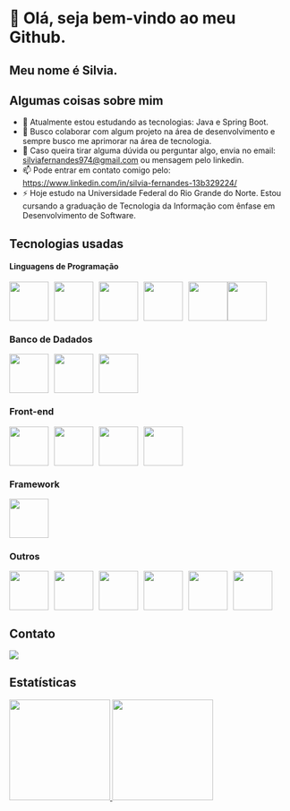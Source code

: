 # 👋 Olá, seja bem-vindo ao meu Github.
## Meu nome é Silvia.

## Algumas coisas sobre mim

- 🌱 Atualmente estou estudando as tecnologias: Java e Spring Boot.
- 👯 Busco colaborar com algum projeto na área de desenvolvimento e sempre busco me aprimorar na área de tecnologia.
- 💬 Caso queira tirar alguma dúvida ou perguntar algo, envia no email: silviafernandes974@gmail.com ou mensagem pelo linkedin.
- 📫 Pode entrar em contato comigo pelo: https://www.linkedin.com/in/silvia-fernandes-13b329224/
- ⚡ Hoje estudo na Universidade Federal do Rio Grande do Norte. Estou cursando a graduação de Tecnologia da Informação com ênfase em Desenvolvimento de Software.


## Tecnologias usadas

#### Linguagens de Programação

<div style="display:flex;">
    <img src="https://cdn.jsdelivr.net/gh/devicons/devicon@latest/icons/java/java-original-wordmark.svg" width="70" height="70" style="margin-right: 10px;" />
    <img src="https://cdn.jsdelivr.net/gh/devicons/devicon@latest/icons/typescript/typescript-original.svg" width="70" height="70" style="margin-right: 10px;" />
    <img src="https://cdn.jsdelivr.net/gh/devicons/devicon/icons/javascript/javascript-original.svg" width="70" height="70" style="margin-right: 10px;" />
    <img src="https://cdn.jsdelivr.net/gh/devicons/devicon@latest/icons/python/python-original-wordmark.svg" width="70" height="70" style="margin-right: 10px;" />
    <img src="https://cdn.jsdelivr.net/gh/devicons/devicon/icons/cplusplus/cplusplus-original.svg" width="70" height="70" /> 
    <img src="https://cdn.jsdelivr.net/gh/devicons/devicon@latest/icons/c/c-original.svg" width="70" height="70" />
</div>

### Banco de Dadados

<div style="display:flex;">
    <img src="https://cdn.jsdelivr.net/gh/devicons/devicon@latest/icons/postgresql/postgresql-original-wordmark.svg" width="70" height="70" style="margin-right: 10px;" />
    <img src="https://cdn.jsdelivr.net/gh/devicons/devicon@latest/icons/microsoftsqlserver/microsoftsqlserver-plain-wordmark.svg" height="70" style="margin-right: 10px;" />
    <img src="https://cdn.jsdelivr.net/gh/devicons/devicon@latest/icons/mysql/mysql-original-wordmark.svg" width="70" height="70" style="margin-right: 10px;" />
</div>

### Front-end

<div style="display:flex;">
    <img src="https://cdn.jsdelivr.net/gh/devicons/devicon@latest/icons/react/react-original-wordmark.svg" width="70" height="70" style="margin-right: 10px;"/>
    <img src="https://cdn.jsdelivr.net/gh/devicons/devicon@latest/icons/tailwindcss/tailwindcss-original.svg" width="70" height="70" style="margin-right: 10px;" />
    <img src="https://cdn.jsdelivr.net/gh/devicons/devicon@latest/icons/html5/html5-original.svg" width="70" height="70" style="margin-right: 10px;" />
    <img src="https://cdn.jsdelivr.net/gh/devicons/devicon@latest/icons/css3/css3-original.svg"v width="70" height="70" style="margin-right: 10px;" />
</div>

### Framework

<div style="display:flex;">
    <img src="https://cdn.jsdelivr.net/gh/devicons/devicon@latest/icons/spring/spring-original-wordmark.svg" width="70" height="70" style="margin-right: 10px;" />
</div>

### Outros

<div style="display:flex;">
    <img src="https://cdn.jsdelivr.net/gh/devicons/devicon@latest/icons/docker/docker-original-wordmark.svg"  width="70" height="70" style="margin-right: 10px;"/>
    <img src="https://cdn.jsdelivr.net/gh/devicons/devicon@latest/icons/junit/junit-plain-wordmark.svg" width="70" height="70" style="margin-right: 10px;" />
    <img src="https://cdn.jsdelivr.net/gh/devicons/devicon@latest/icons/arduino/arduino-original-wordmark.svg" width="70" height="70" style="margin-right: 10px;"/>
    <img src="https://cdn.jsdelivr.net/gh/devicons/devicon@latest/icons/git/git-original.svg" width="70" height="70" style="margin-right: 10px;" />
    <img src="https://cdn.jsdelivr.net/gh/devicons/devicon@latest/icons/linux/linux-original.svg" width="70" height="70" style="margin-right: 10px;" />
    <img src="https://cdn.jsdelivr.net/gh/devicons/devicon@latest/icons/ubuntu/ubuntu-original-wordmark.svg" width="70" height="70" style="margin-right: 10px;"/>

</div>
          
## Contato

<div>
<a href="https://www.linkedin.com/in/silvia-fernandes-13b329224/" target="_blank"><img src="https://img.shields.io/badge/-LinkedIn-%230077B5?style=for-the-badge&logo=linkedin&logoColor=white" target="_blank"></a>   
</div>
          
## Estatísticas

<div>
<a href="https://github.com/silviafds">
<img height="180em" src="https://github-readme-stats.vercel.app/api/top-langs/?username=silviafds&layout=compact&langs_count=7&theme=dracula"/>
<img height="180em" src="https://github-readme-stats.vercel.app/api?username=silviafds&show_icons=true&theme=dracula&include_all_commits=true&count_private=true"/>
</div>
          
            
            
            

          
          
           
          
          
